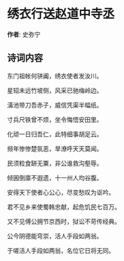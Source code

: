 # 绣衣行送赵道中寺丞

**作者**: 史弥宁

## 诗词内容

东门祖帐何骈阗，绣衣使者发汝川。

星轺未远竹坡侧，风采已驰梅岭边。

潢池带刀吾赤子，威信凭渠半幅纸。

寸兵尺铁曾不烦，坐令悔悟安田里。

化顽一日归吾仁，此特细事胡足云。

频年惨惨楚氛恶，旱潦呼天天莫闻。

民须粒食缾无粟，非公谁救沟壑辱。

倾囷倒廪不遐遗，十一州人均谷腹。

安得天下使者心公心，尽变愁叹为讴吟。

君不见乡来使蜀韩忠献，起危饥民七百万。

又不见傅公拥节京西时，狱讼不苛传经典。

公今阴德能穹崇，活人手段如两翁。

于嗟活人手段如两翁，名位它日将无同。

